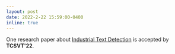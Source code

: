 ```yaml
---
layout: post
date: 2022-2-22 15:59:00-0400
inline: true
---
```


<!-- - One research paper about [Scene Text Recognition](https://arxiv.org/abs/2203.03382) is accepted by **CVPR'23**. -->
One research paper about [Industrial Text Detection](https://ieeexplore.ieee.org/abstract/document/9726175) is accepted by **TCSVT'22**.

